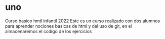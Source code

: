 # uno
Curso basico hmtl infantil 2022
Este es un curso realizado con dos alumnos para aprender nociones basicas de html y del uso de git, en el almacenaremos el codigo de los ejercicios
